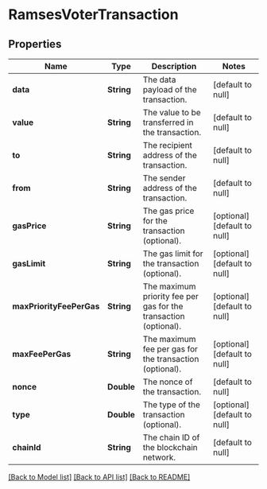 # RamsesVoterTransaction
## Properties

| Name | Type | Description | Notes |
|------------ | ------------- | ------------- | -------------|
| **data** | **String** | The data payload of the transaction. | [default to null] |
| **value** | **String** | The value to be transferred in the transaction. | [default to null] |
| **to** | **String** | The recipient address of the transaction. | [default to null] |
| **from** | **String** | The sender address of the transaction. | [default to null] |
| **gasPrice** | **String** | The gas price for the transaction (optional). | [optional] [default to null] |
| **gasLimit** | **String** | The gas limit for the transaction (optional). | [optional] [default to null] |
| **maxPriorityFeePerGas** | **String** | The maximum priority fee per gas for the transaction (optional). | [optional] [default to null] |
| **maxFeePerGas** | **String** | The maximum fee per gas for the transaction (optional). | [optional] [default to null] |
| **nonce** | **Double** | The nonce of the transaction. | [default to null] |
| **type** | **Double** | The type of the transaction (optional). | [optional] [default to null] |
| **chainId** | **String** | The chain ID of the blockchain network. | [default to null] |

[[Back to Model list]](../README.md#documentation-for-models) [[Back to API list]](../README.md#documentation-for-api-endpoints) [[Back to README]](../README.md)

